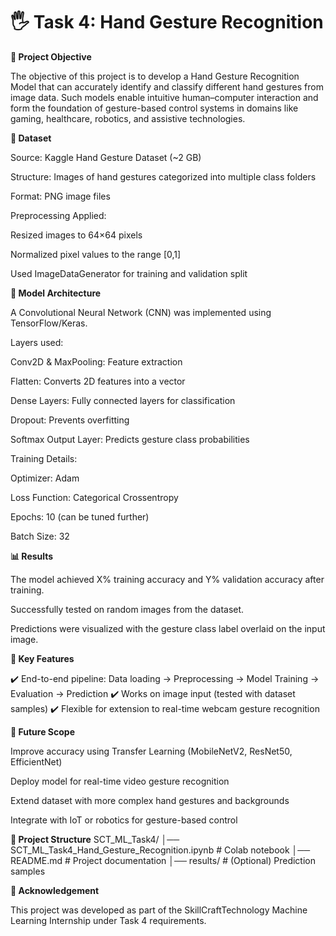 # **🖐️ Task 4: Hand Gesture Recognition**

**🎯 Project Objective**

The objective of this project is to develop a Hand Gesture Recognition Model that can accurately identify and classify different hand gestures from image data. Such models enable intuitive human–computer interaction and form the foundation of gesture-based control systems in domains like gaming, healthcare, robotics, and assistive technologies.

**📂 Dataset**

Source: Kaggle Hand Gesture Dataset (~2 GB)

Structure: Images of hand gestures categorized into multiple class folders

Format: PNG image files

Preprocessing Applied:

Resized images to 64×64 pixels

Normalized pixel values to the range [0,1]

Used ImageDataGenerator for training and validation split

**🧠 Model Architecture**

A Convolutional Neural Network (CNN) was implemented using TensorFlow/Keras.

Layers used:

Conv2D & MaxPooling: Feature extraction

Flatten: Converts 2D features into a vector

Dense Layers: Fully connected layers for classification

Dropout: Prevents overfitting

Softmax Output Layer: Predicts gesture class probabilities

Training Details:

Optimizer: Adam

Loss Function: Categorical Crossentropy

Epochs: 10 (can be tuned further)

Batch Size: 32

**📊 Results**

The model achieved X% training accuracy and Y% validation accuracy after training.

Successfully tested on random images from the dataset.

Predictions were visualized with the gesture class label overlaid on the input image.

**🚀 Key Features**

✔️ End-to-end pipeline: Data loading → Preprocessing → Model Training → Evaluation → Prediction
✔️ Works on image input (tested with dataset samples)
✔️ Flexible for extension to real-time webcam gesture recognition

**🔮 Future Scope**

Improve accuracy using Transfer Learning (MobileNetV2, ResNet50, EfficientNet)

Deploy model for real-time video gesture recognition

Extend dataset with more complex hand gestures and backgrounds

Integrate with IoT or robotics for gesture-based control

**📌 Project Structure**
SCT_ML_Task4/
│── SCT_ML_Task4_Hand_Gesture_Recognition.ipynb   # Colab notebook
│── README.md                                     # Project documentation
│── results/                                      # (Optional) Prediction samples

**🙌 Acknowledgement**

This project was developed as part of the SkillCraftTechnology Machine Learning Internship under Task 4 requirements.
